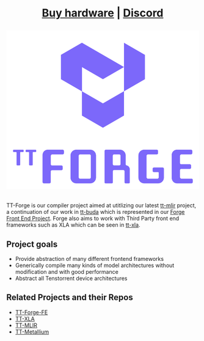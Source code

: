 <div align="center">

<h1>
   
[Buy hardware](https://tenstorrent.com/cards/) | [Discord](https://discord.gg/tenstorrent)

</h1>
<picture>
  <source media="(prefers-color-scheme: dark)" srcset="docs/public/images/tt_refresh_forge_w_logo_gray.png">
  <source media="(prefers-color-scheme: light)" srcset="docs/public/images/tt_refresh_forge_w_logo.png">
  <img alt="Logo" src="docs/public/images/tt_refresh_forge_w_logo_purple.png">
</picture>

</div>
<br>

TT-Forge is our compiler project aimed at utitlizing our latest [tt-mlir](https://github.com/tenstorrent/tt-mlir) project, a continuation of our work in [tt-buda](https://github.com/tenstorrent/tt-buda) which is represented in our [Forge Front End Project](https://github.com/tenstorrent/tt-forge-fe). Forge also aims to work with Third Party front end frameworks such as XLA which can be seen in [tt-xla](https://github.com/tenstorrent/tt-xla).   


Project goals
-----
- Provide abstraction of many different frontend frameworks
- Generically compile many kinds of model architectures without modification and with good performance
- Abstract all Tenstorrent device architectures

Related Projects and their Repos
-----
- [TT-Forge-FE](https://github.com/tenstorrent/tt-forge-fe)
- [TT-XLA](https://github.com/tenstorrent/tt-xla)
- [TT-MLIR](https://github.com/tenstorrent/tt-mlir)
- [TT-Metallium](https://github.com/tenstorrent/tt-metal)